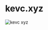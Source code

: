 # kevc.xyz

![kevc xyz](https://user-images.githubusercontent.com/63880429/152044801-8d6edef2-0f8f-45ce-a5c3-ea6ba29dcee2.png)
